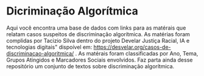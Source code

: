 # Dicriminação Algorítmica

Aqui você encontra uma base de dados com links para as matérais que relatam casos suspeitos de discriminação algorítmica. 
As matérias foram complidas por Tacizio Silva dentro do projeto Develar Justiça Racial, IA e tecnologias digitais" 
dispoível em: https://desvelar.org/casos-de-discriminacao-algoritmica/ . 
As matérais foram classificadas por Ano, Tema, Grupos Atingidos e Marcadores Sociais envolvidos. 
Faz parta ainda desse repositório um conjunto de textos sobre discriminação algorítmica.
